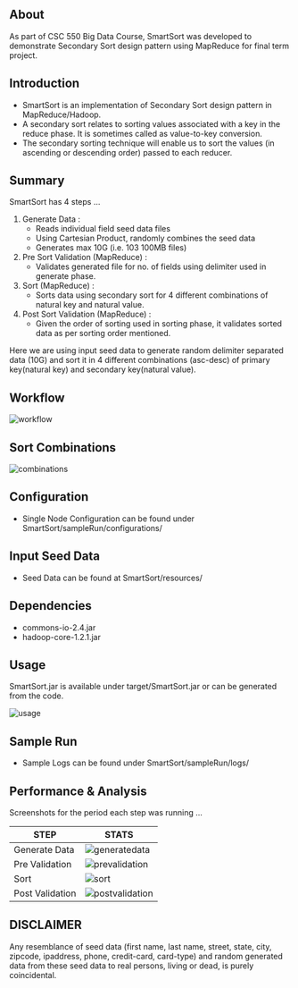 ## About ##
As part of CSC 550 Big Data Course, SmartSort was developed to demonstrate Secondary Sort design pattern using MapReduce for final term project.


## Introduction ##
  - SmartSort is an implementation of Secondary Sort design pattern in MapReduce/Hadoop.
  - A secondary sort relates to sorting values associated with a key in the reduce phase. It is sometimes called as value-to-key conversion. 
  - The secondary sorting technique will enable us to sort the values (in ascending or descending order) passed to each reducer.


## Summary ##
SmartSort has 4 steps ...
  1. Generate Data : 
      - Reads individual field seed data files
      - Using Cartesian Product, randomly combines the seed data
      - Generates max 10G (i.e. 103 100MB files)
2. Pre Sort Validation (MapReduce) : 
      - Validates generated file for no. of fields using delimiter used in generate phase.
3. Sort (MapReduce) : 
      - Sorts data using secondary sort for 4 different combinations of natural key and natural value.
4. Post Sort Validation (MapReduce) :
      - Given the order of sorting used in sorting phase, it validates sorted data as per sorting order mentioned.

Here we are using input seed data to generate random delimiter separated data (10G) and sort it in 4 different combinations (asc-desc) of primary key(natural key) and secondary key(natural value).


## Workflow ##
![workflow](https://cloud.githubusercontent.com/assets/5839686/24533223/0ddab106-157b-11e7-97d0-384856e5277f.jpeg)


## Sort Combinations ##
![combinations](https://cloud.githubusercontent.com/assets/5839686/24533208/f649d102-157a-11e7-915d-11cbf6a640a8.png)


## Configuration ##
  - Single Node Configuration can be found under SmartSort/sampleRun/configurations/


## Input Seed Data ##
  - Seed Data can be found at SmartSort/resources/


## Dependencies ##
- commons-io-2.4.jar
- hadoop-core-1.2.1.jar


## Usage ##
SmartSort.jar is available under target/SmartSort.jar or can be generated from the code.

![usage](https://cloud.githubusercontent.com/assets/5839686/24533304/b73147b0-157b-11e7-8687-7019ba37273f.jpg)


## Sample Run ##
  - Sample Logs can be found under SmartSort/sampleRun/logs/


## Performance & Analysis ##
Screenshots for the period each step was running ...

| STEP       | STATS |
| ------------- | ------------- |
| Generate Data | ![generatedata](https://cloud.githubusercontent.com/assets/5839686/24533190/d9ed482c-157a-11e7-829e-dcdbfb2d542f.jpg) |
| Pre Validation | ![prevalidation](https://cloud.githubusercontent.com/assets/5839686/24533238/31cbebde-157b-11e7-8a58-b2f5a38a4479.jpg) |
| Sort | ![sort](https://cloud.githubusercontent.com/assets/5839686/24533250/4240ea1e-157b-11e7-98b8-94021c279b87.jpg) |
| Post Validation | ![postvalidation](https://cloud.githubusercontent.com/assets/5839686/24533259/5b3ff85c-157b-11e7-8da6-02c657287d2f.jpg) |


## DISCLAIMER ##
Any resemblance of seed data (first name, last name, street, state, city, zipcode, ipaddress, phone, credit-card, card-type) and random generated data from these seed data to real persons, living or dead, is purely coincidental.
